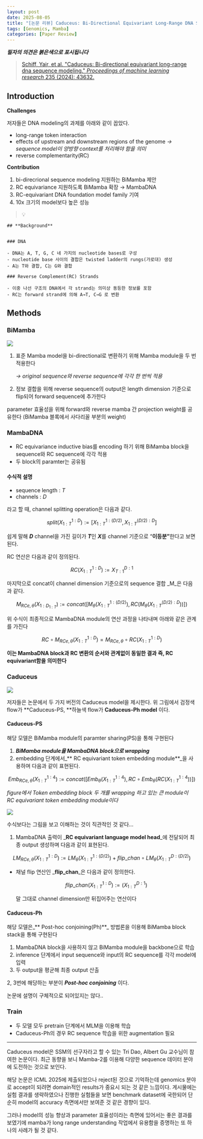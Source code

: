 ```yaml
---
layout: post
date: 2025-08-05
title: "[논문 리뷰] Caduceus: Bi-Directional Equivariant Long-Range DNA Sequence Modeling"
tags: [Genomics, Mamba]
categories: [Paper Review]
---
```


<span class="notion-red">_**필자의 의견은 붉은색으로 표시됩니다**_</span>


> [Schiff, Yair, et al. "Caduceus: Bi-directional equivariant long-range dna sequence modeling." ](https://pmc.ncbi.nlm.nih.gov/articles/PMC12189541/)[_Proceedings of machine learning research_](https://pmc.ncbi.nlm.nih.gov/articles/PMC12189541/)[ 235 (2024): 43632.](https://pmc.ncbi.nlm.nih.gov/articles/PMC12189541/)



## Introduction


**Challenges**


저자들은 DNA modeling의 과제를 아래와 같이 꼽았다.

- long-range token interaction
- effects of upstream and downstream regions of the genome 
_→ sequence model이 양방향 context를 처리해야 함을 의미_
- reverse complementarity(RC)

**Contribution**

1. bi-direcrional sequence modeling 지원하는 BiMamba 제안
1. RC equivariance 지원하도록 BiMamba 확장 → MambaDNA
1. RC-equivariant DNA foundation model family 기여
1. 10x 크기의 model보다 높은 성능

> 💡 


	## **Background**


	### DNA

	- DNA는 A, T, G, C 네 가지의 nucleotide bases로 구성
	- nucleotide base 사이의 결합은 twisted ladder의 rungs(가로대) 생성
	- A는 T와 결합, C는 G와 결합

	### Reverse Complement(RC) Strands

	- 이중 나선 구조의 DNA에서 각 strand는 의미상 동등한 정보를 포함
	- RC는 forward strand에 의해 A→T, C→G 로 변환


## Methods



### BiMamba


![](https://prod-files-secure.s3.us-west-2.amazonaws.com/542b861c-36a8-4051-84e5-8804b6728dba/2c247d59-7815-4980-99f0-8f0d21f445a7/image.png?X-Amz-Algorithm=AWS4-HMAC-SHA256&X-Amz-Content-Sha256=UNSIGNED-PAYLOAD&X-Amz-Credential=ASIAZI2LB466Q5YW5XXO%2F20250817%2Fus-west-2%2Fs3%2Faws4_request&X-Amz-Date=20250817T050955Z&X-Amz-Expires=3600&X-Amz-Security-Token=IQoJb3JpZ2luX2VjEDwaCXVzLXdlc3QtMiJGMEQCIDKVLm9Wq6FV7CQN3zfGDLjUEQgmKgPpUr8smHdK%2BEQLAiBUg0Bfow7%2BmBOqEZ5zqJXb18rALV3EeIS8FeklcZ%2BctSqIBAiF%2F%2F%2F%2F%2F%2F%2F%2F%2F%2F8BEAAaDDYzNzQyMzE4MzgwNSIMU%2BnVGpUO%2Fagop7xcKtwDNIBp5zoYcOYvplOFHS2b2952bJg3AYYLttAdvRfVBbM0rqnbYALYZHTs7gdCbwjQh1HxnIDoLIWRJlObG9WXrliqGKMHAuVAOvYAiAp4Hz1WnkdHJb%2FtZ%2FKIr5bx2anD0nFbmt%2Feh%2Fip1%2Ftu4SEYPzqlVKhDm4btnI13aSK0itvkYV4uUsk%2B2qzsgHX%2FZOrtdRKoxgWULwE19UcUaH6VuJLrUzE8k6c1V%2BYvWrrr3ChJ7lIKTLjMFbVBaGZsMXfToZwHAuEz7IcWQ3h2B83toSdGCjHd%2Fg0PqgkFSmg7kQldS2OJHe6NbLmX1Uy8SR664xWQ%2Bg%2FdPv7pB3ZUvKcGpebUMe6Yu%2FnygGHJtEbkYWAe4DU3UxpKdm27EkQPkYDt3zJtJvBG%2BPEwoi5zKpdmHRDq8%2B%2FrAIUUi2%2Ftje7q%2BEvwj9ILnAnMc7VHfudMXslHI5w%2F6GidEJZirPjcWiAC1mgNbv9j4Uq1itO9ON2ktWKH%2Fdin7vzitYicuvIQ19svuh%2FlhCYGKyl9vpFU6nf3q2bVGLsanuCMrKNw5BBqY2azvaV2AayOkfBDslIyV8wpgdZa24yJDadmYVnuy04DylGHvF9wvZIjNaH59EWratinujE%2F%2F9oX8B7DrG4w95aFxQY6pgF9QonEDfygBr7BsLo8LAy%2B3JsQ2QfjP5KOxXCWxfK4rCTngNtX4xKVHnaLWcrS9zEduo5wYBmMmm46cmQ7nwdg%2FYvMJpMh2WzcaL5UrfwoZGXBm2bn0lsddTMiUNpMpa7rJid5tBIJ20%2B0Wg%2Bnkfbyta3furT23UCjCRoi7C7kTIDLKwNsf0poQ1nmsU5EAMCle3GO6jeOQ04qvElmoT%2BGziRacZ2n&X-Amz-Signature=21357ed37c9952d9e3b2c739881d92868f3bdbf5e88883c29cbdd8e20b0d0126&X-Amz-SignedHeaders=host&x-amz-checksum-mode=ENABLED&x-id=GetObject)

1. 표준 Mamba model을 bi-directional로 변환하기 위해 Mamba module을 두 번 적용한다

	_→ original sequence와 reverse sequence에 각각 한 번씩 적용_

1. 정보 결합을 위해 reverse sequence의 output은 length dimension 기준으로 flip되어 forward sequence에 추가한다

parameter 효율성을 위해 forward와 reverse mamba 간 projection weight를 공유한다 (BiMamba 블록에서 사다리꼴 부분의 weight)



### MambaDNA

- RC equivariance inductive bias를 encoding 하기 위해 BiMamba block을 sequence와 RC sequence에 각각 적용
- 두 block의 paramter는 공유됨


#### 수식적 설명

- sequence length : _T_
- channels : _D_

라고 할 때,  channel splitting operation은 다음과 같다.


$$
split(X^{1:D}_{1:T}):=[X^{1:(D/2)}_{1:T},X^{(D/2):D}_{1:T}]
$$


<span class="notion-red">쉽게 말해 </span><span class="notion-red">_**D**_</span><span class="notion-red"> channel을 가진 길이가 </span><span class="notion-red">_**T**_</span><span class="notion-red">인 </span><span class="notion-red">_**X**_</span><span class="notion-red">를 channel 기준으로 “</span><span class="notion-red">**이등분”**</span><span class="notion-red">한다고 보면 된다.</span>


RC 연산은 다음과 같이 정의된다.


$$
RC(X^{1:D}_{1:T}):=X^{D:1}_{T:1}
$$


마지막으로 concat이 channel dimension 기준으로의 sequence 결합 _M_은 다음과 같다.


$$
M_{RCe,\theta}(X_{1:D_{1:T}}):=concat([M_{\theta}(X^{1:(D/2)}_{1:T}),RC(M_{\theta}(X^{(D/2):D}_{1:T}))])
$$


위 수식이 최종적으로 MambaDNA module의 연산 과정을 나타내며 아래와 같은 관계를 가진다


$$
RC\circ M_{RCe,\theta}(X^{1:D}_{1:T}) = M_{RCe,\theta} \circ RC(X^{1:D}_{1:T})
$$


**이는 MambaDNA block과 RC 변환의 순서와 관계없이 동일한 결과 즉, RC equivariant함을 의미한다**



### Caduceus


![](https://prod-files-secure.s3.us-west-2.amazonaws.com/542b861c-36a8-4051-84e5-8804b6728dba/f94a60d7-8145-473b-aef9-7c68d3ec604a/image.png?X-Amz-Algorithm=AWS4-HMAC-SHA256&X-Amz-Content-Sha256=UNSIGNED-PAYLOAD&X-Amz-Credential=ASIAZI2LB466Q5YW5XXO%2F20250817%2Fus-west-2%2Fs3%2Faws4_request&X-Amz-Date=20250817T050955Z&X-Amz-Expires=3600&X-Amz-Security-Token=IQoJb3JpZ2luX2VjEDwaCXVzLXdlc3QtMiJGMEQCIDKVLm9Wq6FV7CQN3zfGDLjUEQgmKgPpUr8smHdK%2BEQLAiBUg0Bfow7%2BmBOqEZ5zqJXb18rALV3EeIS8FeklcZ%2BctSqIBAiF%2F%2F%2F%2F%2F%2F%2F%2F%2F%2F8BEAAaDDYzNzQyMzE4MzgwNSIMU%2BnVGpUO%2Fagop7xcKtwDNIBp5zoYcOYvplOFHS2b2952bJg3AYYLttAdvRfVBbM0rqnbYALYZHTs7gdCbwjQh1HxnIDoLIWRJlObG9WXrliqGKMHAuVAOvYAiAp4Hz1WnkdHJb%2FtZ%2FKIr5bx2anD0nFbmt%2Feh%2Fip1%2Ftu4SEYPzqlVKhDm4btnI13aSK0itvkYV4uUsk%2B2qzsgHX%2FZOrtdRKoxgWULwE19UcUaH6VuJLrUzE8k6c1V%2BYvWrrr3ChJ7lIKTLjMFbVBaGZsMXfToZwHAuEz7IcWQ3h2B83toSdGCjHd%2Fg0PqgkFSmg7kQldS2OJHe6NbLmX1Uy8SR664xWQ%2Bg%2FdPv7pB3ZUvKcGpebUMe6Yu%2FnygGHJtEbkYWAe4DU3UxpKdm27EkQPkYDt3zJtJvBG%2BPEwoi5zKpdmHRDq8%2B%2FrAIUUi2%2Ftje7q%2BEvwj9ILnAnMc7VHfudMXslHI5w%2F6GidEJZirPjcWiAC1mgNbv9j4Uq1itO9ON2ktWKH%2Fdin7vzitYicuvIQ19svuh%2FlhCYGKyl9vpFU6nf3q2bVGLsanuCMrKNw5BBqY2azvaV2AayOkfBDslIyV8wpgdZa24yJDadmYVnuy04DylGHvF9wvZIjNaH59EWratinujE%2F%2F9oX8B7DrG4w95aFxQY6pgF9QonEDfygBr7BsLo8LAy%2B3JsQ2QfjP5KOxXCWxfK4rCTngNtX4xKVHnaLWcrS9zEduo5wYBmMmm46cmQ7nwdg%2FYvMJpMh2WzcaL5UrfwoZGXBm2bn0lsddTMiUNpMpa7rJid5tBIJ20%2B0Wg%2Bnkfbyta3furT23UCjCRoi7C7kTIDLKwNsf0poQ1nmsU5EAMCle3GO6jeOQ04qvElmoT%2BGziRacZ2n&X-Amz-Signature=fa3efcedec4c2dd8470849b2b9c06bdbcbbdd24ca8799dd69bf384d2bd47dd7c&X-Amz-SignedHeaders=host&x-amz-checksum-mode=ENABLED&x-id=GetObject)


저자들은 논문에서 두 가지 버전의 Caduceus model을 제시한다. 위 그림에서 검정색 flow가 **Caduceus-PS, **하늘색 flow가 **Caduceus-Ph model** 이다.



#### Caduceus-PS


해당 모델은 BiMamba module의 paramter sharing(PS)을 통해 구현된다

1. _**BiMamba module을 MambaDNA block으로 wrapping**_
1. embedding 단계에서_** RC equivariant token embedding module**_을 사용하며 다음과 같이 표현된다.

$$
Emb_{RCe,\theta}(X^{1:4}_{1:T}):=concat([Emb_{\theta}(X^{1:4}_{1:T}),RC \circ Emb_{\theta}(RC(X^{1:4}_{1:T}))])
$$


_figure에서 Token embedding block 두 개를 wrapping 하고 있는 큰 module이 RC equivariant token embedding module이다_


![](https://prod-files-secure.s3.us-west-2.amazonaws.com/542b861c-36a8-4051-84e5-8804b6728dba/b175e4da-71eb-4e91-8c23-a06dabe673c9/image.png?X-Amz-Algorithm=AWS4-HMAC-SHA256&X-Amz-Content-Sha256=UNSIGNED-PAYLOAD&X-Amz-Credential=ASIAZI2LB466Q5YW5XXO%2F20250817%2Fus-west-2%2Fs3%2Faws4_request&X-Amz-Date=20250817T050955Z&X-Amz-Expires=3600&X-Amz-Security-Token=IQoJb3JpZ2luX2VjEDwaCXVzLXdlc3QtMiJGMEQCIDKVLm9Wq6FV7CQN3zfGDLjUEQgmKgPpUr8smHdK%2BEQLAiBUg0Bfow7%2BmBOqEZ5zqJXb18rALV3EeIS8FeklcZ%2BctSqIBAiF%2F%2F%2F%2F%2F%2F%2F%2F%2F%2F8BEAAaDDYzNzQyMzE4MzgwNSIMU%2BnVGpUO%2Fagop7xcKtwDNIBp5zoYcOYvplOFHS2b2952bJg3AYYLttAdvRfVBbM0rqnbYALYZHTs7gdCbwjQh1HxnIDoLIWRJlObG9WXrliqGKMHAuVAOvYAiAp4Hz1WnkdHJb%2FtZ%2FKIr5bx2anD0nFbmt%2Feh%2Fip1%2Ftu4SEYPzqlVKhDm4btnI13aSK0itvkYV4uUsk%2B2qzsgHX%2FZOrtdRKoxgWULwE19UcUaH6VuJLrUzE8k6c1V%2BYvWrrr3ChJ7lIKTLjMFbVBaGZsMXfToZwHAuEz7IcWQ3h2B83toSdGCjHd%2Fg0PqgkFSmg7kQldS2OJHe6NbLmX1Uy8SR664xWQ%2Bg%2FdPv7pB3ZUvKcGpebUMe6Yu%2FnygGHJtEbkYWAe4DU3UxpKdm27EkQPkYDt3zJtJvBG%2BPEwoi5zKpdmHRDq8%2B%2FrAIUUi2%2Ftje7q%2BEvwj9ILnAnMc7VHfudMXslHI5w%2F6GidEJZirPjcWiAC1mgNbv9j4Uq1itO9ON2ktWKH%2Fdin7vzitYicuvIQ19svuh%2FlhCYGKyl9vpFU6nf3q2bVGLsanuCMrKNw5BBqY2azvaV2AayOkfBDslIyV8wpgdZa24yJDadmYVnuy04DylGHvF9wvZIjNaH59EWratinujE%2F%2F9oX8B7DrG4w95aFxQY6pgF9QonEDfygBr7BsLo8LAy%2B3JsQ2QfjP5KOxXCWxfK4rCTngNtX4xKVHnaLWcrS9zEduo5wYBmMmm46cmQ7nwdg%2FYvMJpMh2WzcaL5UrfwoZGXBm2bn0lsddTMiUNpMpa7rJid5tBIJ20%2B0Wg%2Bnkfbyta3furT23UCjCRoi7C7kTIDLKwNsf0poQ1nmsU5EAMCle3GO6jeOQ04qvElmoT%2BGziRacZ2n&X-Amz-Signature=c84be28b1c4b43f50f8b4b0bd87a3fe8e944306c0a92eec74091f2042904c350&X-Amz-SignedHeaders=host&x-amz-checksum-mode=ENABLED&x-id=GetObject)


<span class="notion-red">수식보다는 그림을 보고 이해하는 것이 직관적인 것 같다…</span>

1. MambaDNA 출력이 _**RC equivariant language model head**_에 전달되어 최종 output 생성하며 다음과 같이 표현된다.

$$
LM_{RCe,\theta}(X^{1:D}_{1:T}):= LM_{\theta}(X^{1:(D/2)}_{1:T})+flip\_chan\circ LM_{\theta}(X^{D:(D/2)}_{1:T})
$$

- 채널 flip 연산인 _**flip\_chan**_은 다음과 같이 정의한다.

	$$
	flip\_chan(X^{1:D}_{1:T}):=(X^{D:1}_{1:T})
	$$


	말 그대로 channel dimension만 뒤집어주는 연산이다



#### Caduceus-Ph


해당 모델은_** Post-hoc conjoining(Ph)**_ 방법론을 이용해 BiMamba block stack을 통해 구현된다

1. MambaDNA block을 사용하지 않고 BiMamba module을 backbone으로 학습
1. inference 단계에서 input sequence와 input의 RC sequence를 각각 model에 입력
1. 두 output을 평균해 최종 output 산출

2, 3번에 해당하는 부분이 _**Post-hoc conjoining**_ 이다.


<span class="notion-red">논문에 설명이 구체적으로 되어있지는 않다..</span>



### Train

- 두 모델 모두 pretrain 단계에서 MLM을 이용해 학습
- Caduceus-Ph의 경우 RC sequence 학습을 위한 augmentation 필요

---


<span class="notion-red">Caduceus model은 SSM의 선구자라고 할 수 있는 Tri Dao, Albert Gu 교수님이 참여한 논문이다. 최근 동향을 보니 Mamba-2를 이용해 다양한 sequence 데이터 분야에 도전하는 것으로 보인다.</span>


<span class="notion-red">해당 논문은 ICML 2025에 제출되었으나 reject된 것으로 기억하는데 genomics 분야로 accept이 되려면 domain적인 results가 중요시 되는 것 같은 느낌이다. 게시물에는 실험 결과를 생략하였으나 진행한 실험들을 보면 benchmark dataset에 국한되어 단순히 model의 accuracy 측면에서만 보여준 것 같은 경향이 있다.</span>


<span class="notion-red">그러나 model의 성능 향상과 parameter 효율성이라는 측면에 있어서는 좋은 결과를 보였기에 mamba가 long range understanding 작업에서 유용함을 증명하는 또 하나의 사례가 될 것 같다.</span>

